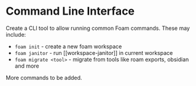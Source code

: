 # Command Line Interface

Create a CLI tool to allow running common Foam commands. These may include:

- `foam init` - create a new foam workspace
- `foam janitor` - run [[workspace-janitor]] in current workspace
- `foam migrate <tool>` - migrate from tools like roam exports, obsidian and more

More commands to be added.

